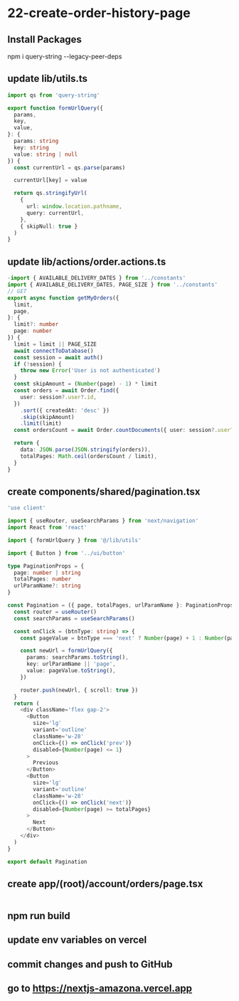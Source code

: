 # 22-create-order-history-page

## Install Packages

npm i query-string --legacy-peer-deps

## update lib/utils.ts

```ts
import qs from 'query-string'

export function formUrlQuery({
  params,
  key,
  value,
}: {
  params: string
  key: string
  value: string | null
}) {
  const currentUrl = qs.parse(params)

  currentUrl[key] = value

  return qs.stringifyUrl(
    {
      url: window.location.pathname,
      query: currentUrl,
    },
    { skipNull: true }
  )
}
```

## update lib/actions/order.actions.ts

```ts
-import { AVAILABLE_DELIVERY_DATES } from '../constants'
import { AVAILABLE_DELIVERY_DATES, PAGE_SIZE } from '../constants'
// GET
export async function getMyOrders({
  limit,
  page,
}: {
  limit?: number
  page: number
}) {
  limit = limit || PAGE_SIZE
  await connectToDatabase()
  const session = await auth()
  if (!session) {
    throw new Error('User is not authenticated')
  }
  const skipAmount = (Number(page) - 1) * limit
  const orders = await Order.find({
    user: session?.user?.id,
  })
    .sort({ createdAt: 'desc' })
    .skip(skipAmount)
    .limit(limit)
  const ordersCount = await Order.countDocuments({ user: session?.user?.id })

  return {
    data: JSON.parse(JSON.stringify(orders)),
    totalPages: Math.ceil(ordersCount / limit),
  }
}
```

## create components/shared/pagination.tsx

```ts
'use client'

import { useRouter, useSearchParams } from 'next/navigation'
import React from 'react'

import { formUrlQuery } from '@/lib/utils'

import { Button } from '../ui/button'

type PaginationProps = {
  page: number | string
  totalPages: number
  urlParamName?: string
}

const Pagination = ({ page, totalPages, urlParamName }: PaginationProps) => {
  const router = useRouter()
  const searchParams = useSearchParams()

  const onClick = (btnType: string) => {
    const pageValue = btnType === 'next' ? Number(page) + 1 : Number(page) - 1

    const newUrl = formUrlQuery({
      params: searchParams.toString(),
      key: urlParamName || 'page',
      value: pageValue.toString(),
    })

    router.push(newUrl, { scroll: true })
  }
  return (
    <div className='flex gap-2'>
      <Button
        size='lg'
        variant='outline'
        className='w-28'
        onClick={() => onClick('prev')}
        disabled={Number(page) <= 1}
      >
        Previous
      </Button>
      <Button
        size='lg'
        variant='outline'
        className='w-28'
        onClick={() => onClick('next')}
        disabled={Number(page) >= totalPages}
      >
        Next
      </Button>
    </div>
  )
}

export default Pagination
```

## create app/(root)/account/orders/page.tsx

```ts

```

## npm run build

## update env variables on vercel

## commit changes and push to GitHub

## go to https://nextjs-amazona.vercel.app
